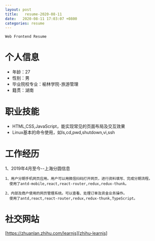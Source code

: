 ```yaml
---
layout: post
title:   resume-2020-08-11
date:   2020-08-11 17:03:07 +0800
categories: resume
---
```

`Web Frontend Resume` 

# 个人信息
*  年龄：27
*  性别：男
*  毕业院校专业：榆林学院-旅游管理
*  籍贯：湖南

# 职业技能
*  HTML,CSS,JavaScript，能实现常见的页面布局及交互效果
*  Linux基本的命令使用，如ls,cd,pwd,shutdown,vi,ssh

# 工作经历
1、2019年4月至今--上海分圆信息

    1、用户分期手机网页应用。用户可以用微信扫码打开网页，进行资料填写、完成分期流程。
      使用了antd-mobile,react,react-router,redux,redux-thunk。

    2、内部及商户使用的网页管理系统。可以查看、处理订单及资金业务操作。
      使用了antd,react,react-router,redux,redux-thunk,TypeScript。

# 社交网站
  [https://zhuanlan.zhihu.com/learnjs][zhihu-learnjs]

[zhihu-learnjs]:https://zhuanlan.zhihu.com/learnjs
